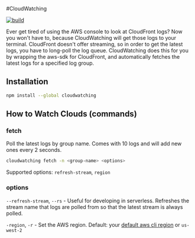 #CloudWatching

[![build](https://codebuild.us-west-2.amazonaws.com/badges?uuid=eyJlbmNyeXB0ZWREYXRhIjoiYlZqVmZMaVo2eXlsUFN0aDhraVNMYjlUZk5XcGQ3S0ZReHJaU2l6eU56TnJCUmZGOG1FY3h5dHV0NVhtOTVrQ01WVUhpQ2cyaGd5WjkwenRkTk8wdXhrPSIsIml2UGFyYW1ldGVyU3BlYyI6IldWYURGRHQvVXEreTZsWE8iLCJtYXRlcmlhbFNldFNlcmlhbCI6MX0%3D&branch=master)](https://github.com/corbfon/cloudwatching)

Ever get tired of using the AWS console to look at CloudFront logs? Now you won't have to, because CloudWatching will get those logs to your terminal. CloudFront doesn't offer streaming, so in order to get the latest logs, you have to long-poll the log queue. CloudWatching does this for you by wrapping the aws-sdk for CloudFront, and automatically fetches the latest logs for a specified log group.

## Installation

```bash
npm install --global cloudwatching
```

## How to Watch Clouds (commands)

### fetch

Poll the latest logs by group name. Comes with 10 logs and will add new ones every 2 seconds.

```bash
cloudwatching fetch -n <group-name> <options>
```

Supported options: `refresh-stream`, `region`

### options

`--refresh-stream`, `--rs` - Useful for developing in serverless. Refreshes the stream name that logs are polled from so that the latest stream is always polled.

`-region`, `-r` - Set the AWS region. Default: your [default aws cli region](https://docs.aws.amazon.com/sdk-for-javascript/v2/developer-guide/setting-region.html) or `us-west-2`